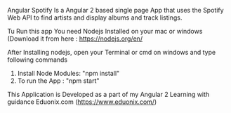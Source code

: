 Angular Spotify Is a Angular 2 based single page App that uses the Spotify Web API to find artists and display albums and track listings.

Tu Run this app You need Nodejs Installed on your mac or windows (Download it from here : https://nodejs.org/en/

After Installing nodejs, open your Terminal or cmd on windows and type following commands <br>
1. Install Node Modules: "npm install" <br>
2. To run the App : "npm start" <br>

This Application is Developed as a part of my Angular 2 Learning with guidance Eduonix.com (https://www.eduonix.com/)
